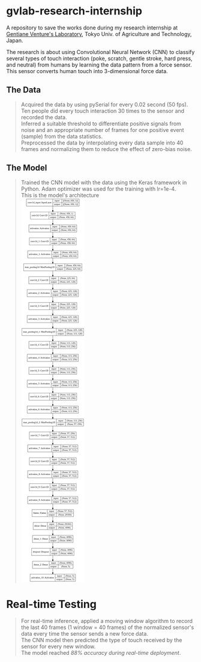 # gvlab-research-internship
A repository to save the works done during my research internship at [Gentiane Venture's Laboratory](http://web.tuat.ac.jp/~gvlab/), Tokyo Univ. of Agriculture and Technology, Japan.

The research is about using Convolutional Neural Network (CNN) to classify several types of touch interaction (poke, scratch, gentle stroke, hard press, and neutral) from humans by learning the data pattern from a force sensor. This sensor converts human touch into 3-dimensional force data.

## The Data <br>
> Acquired the data by using pySerial for every 0.02 second (50 fps). Ten people did every touch interaction 30 times to the sensor and recorded the data. <br>
> Inferred a suitable threshold to differentiate positive signals from noise and an appropriate number of frames for one positive event (sample) from the data statistics. <br>
> Preprocessed the data by interpolating every data sample into 40 frames and normalizing them to reduce the effect of zero-bias noise. <br>

## The Model
> Trained the CNN model with the data using the Keras framework in Python. Adam optimizer was used for the training with lr=1e-4. <br>
> This is the model's architecture <br>
![arch plot](https://github.com/eraraya-ricardo/gvlab-research-internship/blob/main/architecture_plot.png)

# Real-time Testing
> For real-time inference, applied a moving window algorithm to record the last 40 frames (1 window = 40 frames) of the normalized sensor's data every time the sensor sends a new force data. <br>
> The CNN model then predicted the type of touch received by the sensor for every new window. <br>
> The model reached *88% accuracy during real-time deployment*. <br>
